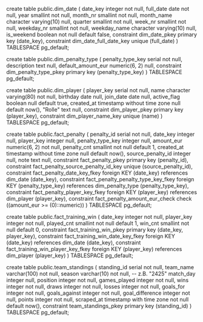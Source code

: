 create table public.dim_date (
  date_key integer not null,
  full_date date not null,
  year smallint not null,
  month_nr smallint not null,
  month_name character varying(10) null,
  quarter smallint not null,
  week_nr smallint not null,
  weekday_nr smallint not null,
  weekday_name character varying(10) null,
  is_weekend boolean not null default false,
  constraint dim_date_pkey primary key (date_key),
  constraint dim_date_full_date_key unique (full_date)
) TABLESPACE pg_default;


create table public.dim_penalty_type (
  penalty_type_key serial not null,
  description text null,
  default_amount_eur numeric(6, 2) null,
  constraint dim_penalty_type_pkey primary key (penalty_type_key)
) TABLESPACE pg_default;

create table public.dim_player (
  player_key serial not null,
  name character varying(80) not null,
  birthday date null,
  join_date date null,
  active_flag boolean null default true,
  created_at timestamp without time zone null default now(),
  "Rolle" text null,
  constraint dim_player_pkey primary key (player_key),
  constraint dim_player_name_key unique (name)
) TABLESPACE pg_default;

create table public.fact_penalty (
  penalty_id serial not null,
  date_key integer null,
  player_key integer null,
  penalty_type_key integer null,
  amount_eur numeric(6, 2) not null,
  penalty_cnt smallint not null default 1,
  created_at timestamp without time zone null default now(),
  source_penalty_id integer null,
  note text null,
  constraint fact_penalty_pkey primary key (penalty_id),
  constraint fact_penalty_source_penalty_id_key unique (source_penalty_id),
  constraint fact_penalty_date_key_fkey foreign KEY (date_key) references dim_date (date_key),
  constraint fact_penalty_penalty_type_key_fkey foreign KEY (penalty_type_key) references dim_penalty_type (penalty_type_key),
  constraint fact_penalty_player_key_fkey foreign KEY (player_key) references dim_player (player_key),
  constraint fact_penalty_amount_eur_check check ((amount_eur >= (0)::numeric))
) TABLESPACE pg_default;

create table public.fact_training_win (
  date_key integer not null,
  player_key integer not null,
  played_cnt smallint not null default 1,
  win_cnt smallint not null default 0,
  constraint fact_training_win_pkey primary key (date_key, player_key),
  constraint fact_training_win_date_key_fkey foreign KEY (date_key) references dim_date (date_key),
  constraint fact_training_win_player_key_fkey foreign KEY (player_key) references dim_player (player_key)
) TABLESPACE pg_default;

create table public.team_standings (
  standing_id serial not null,
  team_name varchar(100) not null,
  season varchar(10) not null, -- z.B. "2425"
  match_day integer null,
  position integer not null,
  games_played integer not null,
  wins integer not null,
  draws integer not null,
  losses integer not null,
  goals_for integer not null,
  goals_against integer not null,
  goal_difference integer not null,
  points integer not null,
  scraped_at timestamp with time zone not null default now(),
  constraint team_standings_pkey primary key (standing_id)
) TABLESPACE pg_default;